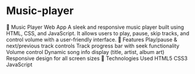 # Music-player
🎵 Music Player Web App A sleek and responsive music player built using HTML, CSS, and JavaScript. It allows users to play, pause, skip tracks, and control volume with a user-friendly interface.  🔧 Features Play/pause & next/previous track controls  Track progress bar with seek functionality  Volume control  Dynamic song info display (title, artist, album art)  Responsive design for all screen sizes  🚀 Technologies Used HTML5  CSS3   JavaScript
